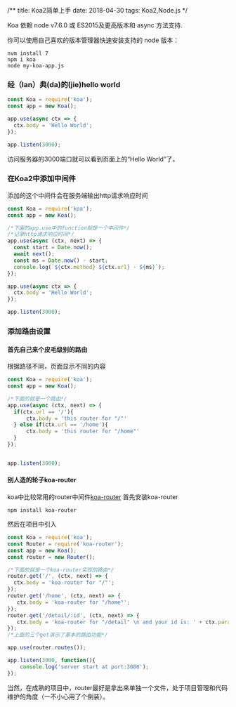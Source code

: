 /**
title: Koa2简单上手
date: 2018-04-30
tags: Koa2,Node.js
*/

Koa 依赖 node v7.6.0 或 ES2015及更高版本和 async 方法支持.

你可以使用自己喜欢的版本管理器快速安装支持的 node 版本：
```shell
nvm install 7
npm i koa
node my-koa-app.js
```

### 经（lan）典(da)的(jie)hello world
```javascript
const Koa = require('koa');
const app = new Koa();

app.use(async ctx => {
  ctx.body = 'Hello World';
});

app.listen(3000);
```
访问服务器的3000端口就可以看到页面上的“Hello World”了。

### 在Koa2中添加中间件
添加的这个中间件会在服务端输出http请求响应时间
```javascript
const Koa = require('koa');
const app = new Koa();

/*下面的app.use中的function就是一个中间件*/
/*记录http请求响应时间*/
app.use(async (ctx, next) => {
  const start = Date.now();
  await next();
  const ms = Date.now() - start;
  console.log(`${ctx.method} ${ctx.url} - ${ms}`);
});

app.use(async ctx => {
  ctx.body = 'Hello World';
});

app.listen(3000);
```

### 添加路由设置
#### 首先自己来个皮毛级别的路由
根据路径不同，页面显示不同的内容
```javascript
const Koa = require('koa');
const app = new Koa();

/*下面的就是一个路由*/
app.use(async (ctx, next) => {
  if(ctx.url == '/'){
      ctx.body = 'this router for "/"'
  } else if(ctx.url == '/home'){
      ctx.body = 'this router for "/home"'
  }
});


app.listen(3000);
```
#### 别人造的轮子koa-router
koa中比较常用的router中间件[koa-router](https://www.npmjs.com/package/koa-router)
首先安装koa-router
```shell
npm install koa-router
```
然后在项目中引入
```javascript
const Koa = require('koa');
const Router = require('koa-router');
const app = new Koa();
const router = new Router();

/*下面的就是一个koa-router实现的路由*/
router.get('/', (ctx, next) => {
  ctx.body = 'koa-router for "/"';
});
router.get('/home', (ctx, next) => {
   ctx.body = 'koa-router for "/home"';
});
router.get('/detail/:id', (ctx, next) => {
   ctx.body = 'koa-router for "/detail" \n and your id is: ' + ctx.params.id);
});
/*上面的三个get演示了基本的路由功能*/

app.use(router.routes());

app.listen(3000, function(){
    console.log('server start at port:3000');
});
```
当然，在成熟的项目中，router最好是拿出来单独一个文件，处于项目管理和代码维护的角度（一不小心用了个倒装）。



